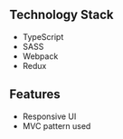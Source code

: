 ## Technology Stack
 - TypeScript
 - SASS
 - Webpack
 - Redux
## Features
 - Responsive UI
 - MVC pattern used
